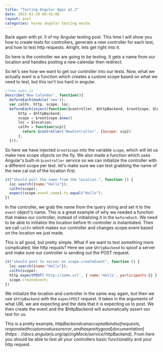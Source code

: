 ```yaml
--- 
title: "Testing Angular Apps pt.2"
date: 2015-01-20 09:43:00
layout: post
categories: karma angular testing mocha
---
```


Back again with pt. II of my Angular testing post. This time I
will show you how to create tests for controllers, generate a new 
controller for each test, and how to test http requests. Alright, 
lets get right into it.

<span class="more"></span>

So here is the controller we are going to be testing. It gets a 
name from our location and handles posting a new calendar then
redirect.

<style>.gist{height:250px; overflow:scroll}</style>
<script src="https://gist.github.com/colbydehart/157d80a9b715f78dd26e.js"></script>

So let's see how we want to get our controller into our tests. Now, what we actually 
want is a function which creates a custom scope based on what we need to test, but this
isn't too hard in angular.

```javascript
//new.spec.js
Describe('New Calendar', function(){
  beforeEach(module('new'));
  var calFn, http, scope, loc;
  beforeEach(inject(function($controller, $httpBackend, $rootScope, $location) {
      http = $httpBackend;
      scope = $rootScope.$new()
      loc = $location;
      calFn = function(scp){
        return $controller('NewController', {$scope: scp})
      };
  }));
```

So here we have injected `$rootScope` into the variable `scope`, which
will let us make new scope objects on the fly. We also made a function
which uses Angular's built-in `$controller` service so we can initialize 
the controller with a different scope per test. let's make sure we can test
grabbing the name of the new cal out of the location first.

```javascript
it("Should pull the name from the location.", function () {
  loc.search({name:"Hello"});
  calFn(scope);
  expect(scope.event.name).to.equal("Hello");
})
```

In the controller, we grab the name from the query string and set it to the
`event` object's name. This is a great example of why we needed a function 
that makes our controller, instead of initializing it in the `beforeEach`. We
need to be able to initialize the location before th controller is instantiated.
Then we call `calFn` which makes our controller and changes scope.event based
on the location we just made.

This is all good, but pretty simple. What if we want to test something more
complicated, like http requsts? Here we use `$httpBackend` to spoof a server
and make sure our controller is sending out the POST request.

```javascript
it("should post to server on scope.createEvent", function () {
  loc.search({name:"Hello"});
  calFn(scope);
  http.expectPOST('http://some.url', { name:'Hello', participants:{} })
  scope.createEvent;
})
```

We initialize the location and controller in the same way again, but then 
we use `$httpBackend` with the `expectPOST` request. It takes in the arguments
of what URL we are expecting and the data that it is expecting us to post. We then
create the event and the $httpBackend will automatically assert our test for us. 

This is a pretty example, $httpBackend can accept all kinds of requests, respond
with custom values or error, and has pretty good [documentation](https://docs.angularjs.org/api/ngMock/service/$httpBackend). From here you should be able to test all your controllers basic functionality and your http request. 
